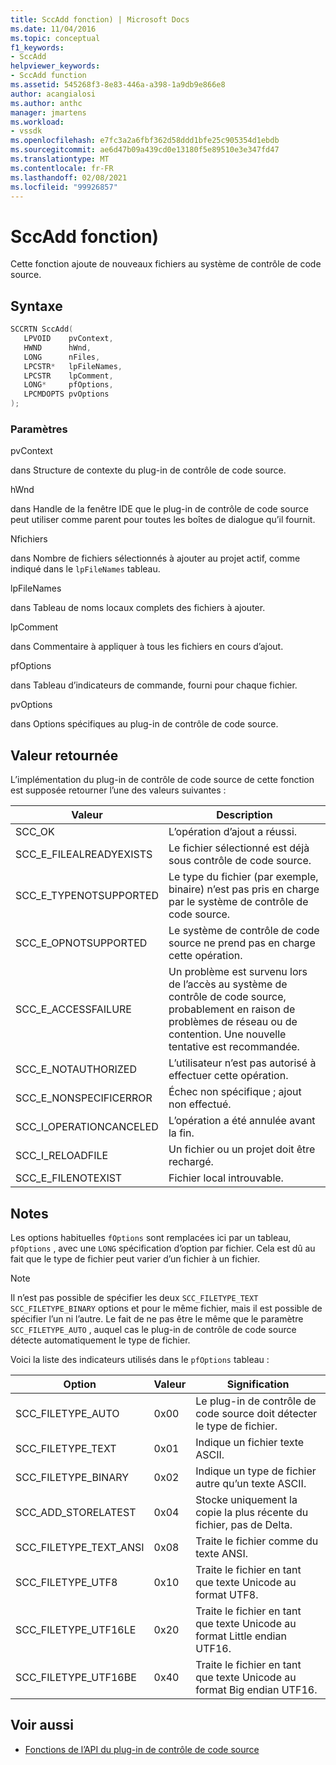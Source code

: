 ```yaml
---
title: SccAdd fonction) | Microsoft Docs
ms.date: 11/04/2016
ms.topic: conceptual
f1_keywords:
- SccAdd
helpviewer_keywords:
- SccAdd function
ms.assetid: 545268f3-8e83-446a-a398-1a9db9e866e8
author: acangialosi
ms.author: anthc
manager: jmartens
ms.workload:
- vssdk
ms.openlocfilehash: e7fc3a2a6fbf362d58ddd1bfe25c905354d1ebdb
ms.sourcegitcommit: ae6d47b09a439cd0e13180f5e89510e3e347fd47
ms.translationtype: MT
ms.contentlocale: fr-FR
ms.lasthandoff: 02/08/2021
ms.locfileid: "99926857"
---
```

# <a name="sccadd-function"></a>SccAdd fonction)
Cette fonction ajoute de nouveaux fichiers au système de contrôle de code source.

## <a name="syntax"></a>Syntaxe

```cpp
SCCRTN SccAdd(
   LPVOID    pvContext,
   HWND      hWnd,
   LONG      nFiles,
   LPCSTR*   lpFileNames,
   LPCSTR    lpComment,
   LONG*     pfOptions,
   LPCMDOPTS pvOptions
);
```

### <a name="parameters"></a>Paramètres
 pvContext

dans Structure de contexte du plug-in de contrôle de code source.

 hWnd

dans Handle de la fenêtre IDE que le plug-in de contrôle de code source peut utiliser comme parent pour toutes les boîtes de dialogue qu’il fournit.

 Nfichiers

dans Nombre de fichiers sélectionnés à ajouter au projet actif, comme indiqué dans le `lpFileNames` tableau.

 lpFileNames

dans Tableau de noms locaux complets des fichiers à ajouter.

 lpComment

dans Commentaire à appliquer à tous les fichiers en cours d’ajout.

 pfOptions

dans Tableau d’indicateurs de commande, fourni pour chaque fichier.

 pvOptions

dans Options spécifiques au plug-in de contrôle de code source.

## <a name="return-value"></a>Valeur retournée
 L’implémentation du plug-in de contrôle de code source de cette fonction est supposée retourner l’une des valeurs suivantes :

|Valeur|Description|
|-----------|-----------------|
|SCC_OK|L’opération d’ajout a réussi.|
|SCC_E_FILEALREADYEXISTS|Le fichier sélectionné est déjà sous contrôle de code source.|
|SCC_E_TYPENOTSUPPORTED|Le type du fichier (par exemple, binaire) n’est pas pris en charge par le système de contrôle de code source.|
|SCC_E_OPNOTSUPPORTED|Le système de contrôle de code source ne prend pas en charge cette opération.|
|SCC_E_ACCESSFAILURE|Un problème est survenu lors de l’accès au système de contrôle de code source, probablement en raison de problèmes de réseau ou de contention. Une nouvelle tentative est recommandée.|
|SCC_E_NOTAUTHORIZED|L’utilisateur n’est pas autorisé à effectuer cette opération.|
|SCC_E_NONSPECIFICERROR|Échec non spécifique ; ajout non effectué.|
|SCC_I_OPERATIONCANCELED|L’opération a été annulée avant la fin.|
|SCC_I_RELOADFILE|Un fichier ou un projet doit être rechargé.|
|SCC_E_FILENOTEXIST|Fichier local introuvable.|

## <a name="remarks"></a>Notes
 Les options habituelles `fOptions` sont remplacées ici par un tableau, `pfOptions` , avec une `LONG` spécification d’option par fichier. Cela est dû au fait que le type de fichier peut varier d’un fichier à un fichier.

> [!NOTE]
> Il n’est pas possible de spécifier les deux `SCC_FILETYPE_TEXT` `SCC_FILETYPE_BINARY` options et pour le même fichier, mais il est possible de spécifier l’un ni l’autre. Le fait de ne pas être le même que le paramètre `SCC_FILETYPE_AUTO` , auquel cas le plug-in de contrôle de code source détecte automatiquement le type de fichier.

 Voici la liste des indicateurs utilisés dans le `pfOptions` tableau :

|Option|Valeur|Signification|
|------------|-----------|-------------|
|SCC_FILETYPE_AUTO|0x00|Le plug-in de contrôle de code source doit détecter le type de fichier.|
|SCC_FILETYPE_TEXT|0x01|Indique un fichier texte ASCII.|
|SCC_FILETYPE_BINARY|0x02|Indique un type de fichier autre qu’un texte ASCII.|
|SCC_ADD_STORELATEST|0x04|Stocke uniquement la copie la plus récente du fichier, pas de Delta.|
|SCC_FILETYPE_TEXT_ANSI|0x08|Traite le fichier comme du texte ANSI.|
|SCC_FILETYPE_UTF8|0x10|Traite le fichier en tant que texte Unicode au format UTF8.|
|SCC_FILETYPE_UTF16LE|0x20|Traite le fichier en tant que texte Unicode au format Little endian UTF16.|
|SCC_FILETYPE_UTF16BE|0x40|Traite le fichier en tant que texte Unicode au format Big endian UTF16.|

## <a name="see-also"></a>Voir aussi
- [Fonctions de l’API du plug-in de contrôle de code source](../extensibility/source-control-plug-in-api-functions.md)
